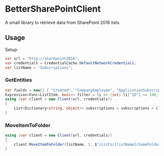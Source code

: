 # BetterSharePointClient

A small library to retrieve data from SharePoint 2016 lists.

## Usage

Setup:
```csharp
var url = "http://sharepoint2016";
var credentials = CredentialCache.DefaultNetworkCredentials;
var listName = "Subscriptions";
```

### GetEntities

```csharp
var fields = new[] { "Created", "CompanyEmployee", "ApplicationSubscription" };
Expression<Func<ListItem, bool>> filter = li => (int) li["ID"] <= 100;
using (var client = new Client(url, credentials))
{
    List<Dictionary<string, object>> subscriptions = subscriptions = client.GetEntities(listName, fields, filter);
}
```

### MoveItemToFolder

```csharp
using (var client = new Client(url, credentials))
{
    client.MoveItemToFolder(listName, 5, $"/Lists/{listName}/SomeFolder");
}
```
